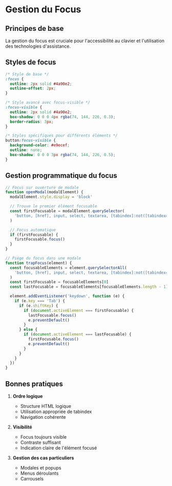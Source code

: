 # Gestion du Focus

## Principes de base

La gestion du focus est cruciale pour l'accessibilité au clavier et l'utilisation des technologies d'assistance.

## Styles de focus

```css
/* Style de base */
:focus {
  outline: 2px solid #4a90e2;
  outline-offset: 2px;
}

/* Style avancé avec focus-visible */
:focus-visible {
  outline: 2px solid #4a90e2;
  box-shadow: 0 0 0 4px rgba(74, 144, 226, 0.3);
  border-radius: 3px;
}

/* Styles spécifiques pour différents éléments */
button:focus-visible {
  background-color: #e9ecef;
  outline: none;
  box-shadow: 0 0 0 3px rgba(74, 144, 226, 0.5);
}
```

## Gestion programmatique du focus

```javascript
// Focus sur ouverture de modale
function openModal(modalElement) {
  modalElement.style.display = 'block'

  // Trouve le premier élément focusable
  const firstFocusable = modalElement.querySelector(
    'button, [href], input, select, textarea, [tabindex]:not([tabindex="-1"])'
  )

  // Focus automatique
  if (firstFocusable) {
    firstFocusable.focus()
  }
}

// Piège du focus dans une modale
function trapFocus(element) {
  const focusableElements = element.querySelectorAll(
    'button, [href], input, select, textarea, [tabindex]:not([tabindex="-1"])'
  )
  const firstFocusable = focusableElements[0]
  const lastFocusable = focusableElements[focusableElements.length - 1]

  element.addEventListener('keydown', function (e) {
    if (e.key === 'Tab') {
      if (e.shiftKey) {
        if (document.activeElement === firstFocusable) {
          lastFocusable.focus()
          e.preventDefault()
        }
      } else {
        if (document.activeElement === lastFocusable) {
          firstFocusable.focus()
          e.preventDefault()
        }
      }
    }
  })
}
```

## Bonnes pratiques

1. **Ordre logique**

   - Structure HTML logique
   - Utilisation appropriée de tabindex
   - Navigation cohérente

2. **Visibilité**

   - Focus toujours visible
   - Contraste suffisant
   - Indication claire de l'élément focusé

3. **Gestion des cas particuliers**
   - Modales et popups
   - Menus déroulants
   - Carrousels
